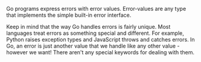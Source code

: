Go programs express errors with error values. Error-values are any type that implements the simple built-in error interface.

Keep in mind that the way Go handles errors is fairly unique. Most languages treat errors as something special and different. For example, Python raises exception types and JavaScript throws and catches errors. In Go, an error is just another value that we handle like any other value - however we want! There aren't any special keywords for dealing with them.